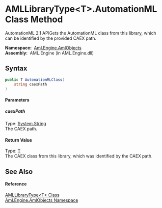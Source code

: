 AMLLibraryType&lt;T>.AutomationMLClass Method
=============================================
AutomationML 2.1 APIGets the AutomationML class from this library, which can be identified by the provided CAEX path.

  **Namespace:**  [Aml.Engine.AmlObjects][1]  
  **Assembly:**  AML.Engine (in AML.Engine.dll)

Syntax
------

```csharp
public T AutomationMLClass(
	string caexPath
)
```

#### Parameters

##### *caexPath*
Type: [System.String][2]  
The CAEX path.

#### Return Value
Type: [T][3]  
The CAEX class from this library, which was identified by the CAEX path.

See Also
--------

#### Reference
[AMLLibraryType&lt;T> Class][3]  
[Aml.Engine.AmlObjects Namespace][1]  

[1]: ../README.md
[2]: https://docs.microsoft.com/dotnet/api/system.string
[3]: README.md
[4]: https://www.automationml.org
[5]: ../../icons/logoShade.png